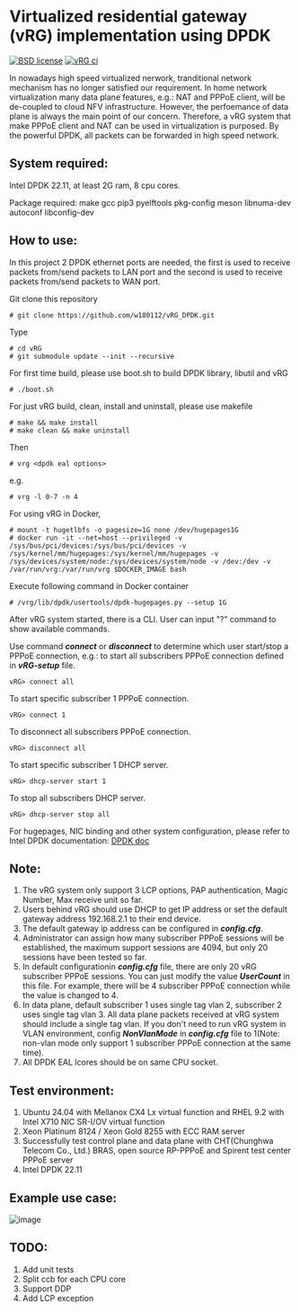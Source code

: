 # Virtualized residential gateway (vRG) implementation using DPDK

[![BSD license](https://img.shields.io/badge/License-BSD-blue.svg)](https://opensource.org/licenses/BSD-3-Clause)
[![vRG ci](https://github.com/w180112/vRG_DPDK/actions/workflows/ci.yml/badge.svg?branch=master)](https://github.com/w180112/vRG_DPDK/actions/workflows/ci.yml)

In nowadays high speed virtualized nerwork, tranditional network mechanism has no longer satisfied our requirement. In home network virtualization many data plane features, e.g.: NAT and PPPoE client, will be de-coupled to cloud NFV infrastructure. However, the perfoemance of data plane is always the main point of our concern. Therefore, a vRG system that make PPPoE client and NAT can be used in virtualization is purposed. By the powerful DPDK, all packets can be forwarded in high speed network.

## System required:

Intel DPDK 22.11, at least 2G ram, 8 cpu cores.

Package required: make gcc pip3 pyelftools pkg-config meson libnuma-dev autoconf libconfig-dev

## How to use:

In this project 2 DPDK ethernet ports are needed, the first is used to receive packets from/send packets to LAN port and the second is used to receive packets from/send packets to WAN port.

Git clone this repository

	# git clone https://github.com/w180112/vRG_DPDK.git

Type

	# cd vRG
	# git submodule update --init --recursive

For first time build, please use boot.sh to build DPDK library, libutil and vRG

	# ./boot.sh

For just vRG build, clean, install and uninstall, please use makefile

	# make && make install
	# make clean && make uninstall

Then

	# vrg <dpdk eal options>

e.g.

	# vrg -l 0-7 -n 4

For using vRG in Docker,

	# mount -t hugetlbfs -o pagesize=1G none /dev/hugepages1G
	# docker run -it --net=host --privileged -v /sys/bus/pci/devices:/sys/bus/pci/devices -v /sys/kernel/mm/hugepages:/sys/kernel/mm/hugepages -v /sys/devices/system/node:/sys/devices/system/node -v /dev:/dev -v /var/run/vrg:/var/run/vrg $DOCKER_IMAGE bash

Execute following command in Docker container

	# /vrg/lib/dpdk/usertools/dpdk-hugepages.py --setup 1G

After vRG system started, there is a CLI. User can input "?" command to show available commands.

Use command ***connect*** or ***disconnect*** to determine which user start/stop a PPPoE connection, e.g.: to start all subscribers PPPoE connection defined in ***vRG-setup*** file.

	vRG> connect all

To start specific subscriber 1 PPPoE connection.

	vRG> connect 1

To disconnect all subscribers PPPoE connection.

	vRG> disconnect all

To start specific subscriber 1 DHCP server.

	vRG> dhcp-server start 1

To stop all subscribers DHCP server.

	vRG> dhcp-server stop all

For hugepages, NIC binding and other system configuration, please refer to Intel DPDK documentation: [DPDK doc](http://doc.dpdk.org/guides/linux_gsg/)

## Note:

1. The vRG system only support 3 LCP options, PAP authentication, Magic Number, Max receive unit so far.
2. Users behind vRG should use DHCP to get IP address or set the default gateway address 192.168.2.1 to their end device.
3. The default gateway ip address can be configured in ***config.cfg***.
4. Administrator can assign how many subscriber PPPoE sessions will be established, the maximum support sessions are 4094, but only 20 sessions have been tested so far. 
5. In default configurationin ***config.cfg*** file, there are only 20 vRG subscriber PPPoE sessions. You can just modify the value ***UserCount*** in this file. For example, there will be 4 subscriber PPPoE connection while the value is changed to 4.
6. In data plane, default subscriber 1 uses single tag vlan 2, subscriber 2 uses single tag vlan 3. All data plane packets received at vRG system should include a single tag vlan. If you don't need to run vRG system in VLAN environment, config ***NonVlanMode*** in ***config.cfg*** file to 1(Note: non-vlan mode only support 1 subscriber PPPoE connection at the same time).
7. All DPDK EAL lcores should be on same CPU socket.

## Test environment:

1. Ubuntu 24.04 with Mellanox CX4 Lx virtual function and RHEL 9.2 with Intel X710 NIC SR-I/OV virtual function
2. Xeon Platinum 8124 / Xeon Gold 8255 with ECC RAM server
3. Successfully test control plane and data plane with CHT(Chunghwa Telecom Co., Ltd.) BRAS, open source RP-PPPoE and Spirent test center PPPoE server
4. Intel DPDK 22.11

## Example use case:

![image](https://github.com/w180112/vRG/blob/master/topo.png)

## TODO:

1. Add unit tests
2. Split ccb for each CPU core
3. Support DDP
4. Add LCP exception
